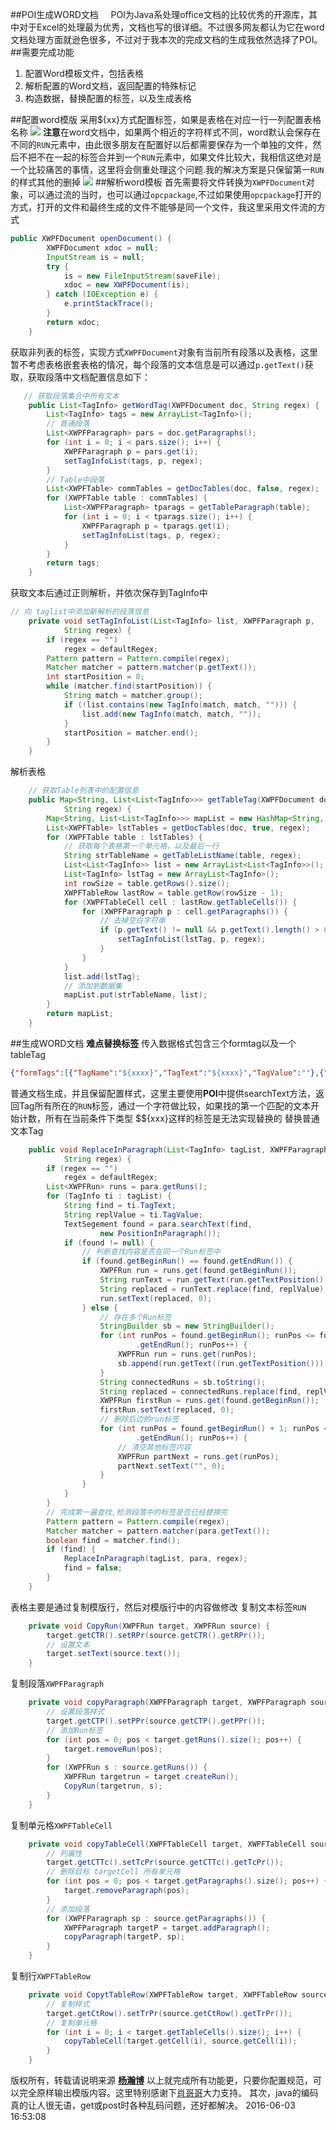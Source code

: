 ##POI生成WORD文档
&nbsp;&nbsp;&nbsp;&nbsp;POI为Java系处理office文档的比较优秀的开源库，其中对于Excel的处理最为优秀，文档也写的很详细。不过很多网友都认为它在word文档处理方面就逊色很多，不过对于我本次的完成文档的生成我依然选择了POI。
##需要完成功能
  1. 配置Word模板文件，包括表格
  2. 解析配置的Word文档，返回配置的特殊标记
  3. 构造数据，替换配置的标签，以及生成表格

##配置word模版
采用${xx}方式配置标签，如果是表格在对应一行一列配置表格名称
![](http://i.imgur.com/WgxXLjE.jpg)
**注意**在word文档中，如果两个相近的字符样式不同，word默认会保存在不同的`RUN`元素中，由此很多朋友在配置好以后都需要保存为一个单独的文件，然后不把不在一起的标签合并到一个`RUN`元素中，如果文件比较大，我相信这绝对是一个比较痛苦的事情，这里将会侧重处理这个问题.我的解决方案是只保留第一`RUN`的样式其他的删掉
![](http://i.imgur.com/Pj5xevs.jpg)
##解析word模板
首先需要将文件转换为`XWPFDocument`对象，可以通过流的当时，也可以通过`opcpackage`,不过如果使用`opcpackage`打开的方式，打开的文件和最终生成的文件不能够是同一个文件，我这里采用文件流的方式
```java
public XWPFDocument openDocument() {
		XWPFDocument xdoc = null;
		InputStream is = null;
		try {
			is = new FileInputStream(saveFile);
			xdoc = new XWPFDocument(is);
		} catch (IOException e) {
			e.printStackTrace();
		}
		return xdoc;
	}
```
获取非列表的标签，实现方式`XWPFDocument`对象有当前所有段落以及表格，这里暂不考虑表格嵌套表格的情况，每个段落的文本信息是可以通过`p.getText()`获取，获取段落中文档配置信息如下：
```java
   // 获取段落集合中所有文本
	public List<TagInfo> getWordTag(XWPFDocument doc, String regex) {
		List<TagInfo> tags = new ArrayList<TagInfo>();
		// 普通段落
		List<XWPFParagraph> pars = doc.getParagraphs();
		for (int i = 0; i < pars.size(); i++) {
			XWPFParagraph p = pars.get(i);
			setTagInfoList(tags, p, regex);
		}
		// Table中段落
		List<XWPFTable> commTables = getDocTables(doc, false, regex);
		for (XWPFTable table : commTables) {
			List<XWPFParagraph> tparags = getTableParagraph(table);
			for (int i = 0; i < tparags.size(); i++) {
				XWPFParagraph p = tparags.get(i);
				setTagInfoList(tags, p, regex);
			}
		}
		return tags;
	}
```
获取文本后通过正则解析，并依次保存到TagInfo中
```java
// 向 taglist中添加新解析的段落信息
	private void setTagInfoList(List<TagInfo> list, XWPFParagraph p,
			String regex) {
		if (regex == "")
			regex = defaultRegex;
		Pattern pattern = Pattern.compile(regex);
		Matcher matcher = pattern.matcher(p.getText());
		int startPosition = 0;
		while (matcher.find(startPosition)) {
			String match = matcher.group();
			if (!list.contains(new TagInfo(match, match, ""))) {
				list.add(new TagInfo(match, match, ""));
			}
			startPosition = matcher.end();
		}
	}
```
解析表格
```java
    // 获取Table列表中的配置信息
	public Map<String, List<List<TagInfo>>> getTableTag(XWPFDocument doc,
			String regex) {
		Map<String, List<List<TagInfo>>> mapList = new HashMap<String, List<List<TagInfo>>>();
		List<XWPFTable> lstTables = getDocTables(doc, true, regex);
		for (XWPFTable table : lstTables) {
			// 获取每个表格第一个单元格，以及最后一行
			String strTableName = getTableListName(table, regex);
			List<List<TagInfo>> list = new ArrayList<List<TagInfo>>();
			List<TagInfo> lstTag = new ArrayList<TagInfo>();
			int rowSize = table.getRows().size();
			XWPFTableRow lastRow = table.getRow(rowSize - 1);
			for (XWPFTableCell cell : lastRow.getTableCells()) {
				for (XWPFParagraph p : cell.getParagraphs()) {
					// 去掉空白字符串
					if (p.getText() != null && p.getText().length() > 0) {
						setTagInfoList(lstTag, p, regex);
					}
				}
			}
			list.add(lstTag);
			// 添加到数据集
			mapList.put(strTableName, list);
		}
		return mapList;
	}
```
##生成WORD文档
**难点替换标签**
传入数据格式包含三个formtag以及一个tableTag
```json
{"formTags":[{"TagName":"${xxxx}","TagText":"${xxxx}","TagValue":""},{"TagName":"${123}","TagText":"${123}","TagValue":""},{"TagName":"${ddd}","TagText":"${ddd}","TagValue":""}],"tableTags":{"${table}":[[{"TagName":"${COL1}","TagText":"${COL1}","TagValue":""},{"TagName":"${COL2}","TagText":"${COL2}","TagValue":""}]]}}
```
普通文档生成，并且保留配置样式，这里主要使用**POI**中提供searchText方法，返回Tag所有所在的`RUN`标签，通过一个字符做比较，如果找的第一个匹配的文本开始计数，所有在当前条件下类型 $${xxx}这样的标签是无法实现替换的
替换普通文本Tag
```java
	public void ReplaceInParagraph(List<TagInfo> tagList, XWPFParagraph para,
			String regex) {
		if (regex == "")
			regex = defaultRegex;
		List<XWPFRun> runs = para.getRuns();
		for (TagInfo ti : tagList) {
			String find = ti.TagText;
			String replValue = ti.TagValue;
			TextSegement found = para.searchText(find,
					new PositionInParagraph());
			if (found != null) {
				// 判断查找内容是否在同一个Run标签中
				if (found.getBeginRun() == found.getEndRun()) {
					XWPFRun run = runs.get(found.getBeginRun());
					String runText = run.getText(run.getTextPosition());
					String replaced = runText.replace(find, replValue);
					run.setText(replaced, 0);
				} else {
					// 存在多个Run标签
					StringBuilder sb = new StringBuilder();
					for (int runPos = found.getBeginRun(); runPos <= found
							.getEndRun(); runPos++) {
						XWPFRun run = runs.get(runPos);
						sb.append(run.getText((run.getTextPosition())));
					}
					String connectedRuns = sb.toString();
					String replaced = connectedRuns.replace(find, replValue);
					XWPFRun firstRun = runs.get(found.getBeginRun());
					firstRun.setText(replaced, 0);
					// 删除后边的run标签
					for (int runPos = found.getBeginRun() + 1; runPos <= found
							.getEndRun(); runPos++) {
						// 清空其他标签内容
						XWPFRun partNext = runs.get(runPos);
						partNext.setText("", 0);
					}
				}
			}
		}
		// 完成第一遍查找,检测段落中的标签是否已经替换完
		Pattern pattern = Pattern.compile(regex);
		Matcher matcher = pattern.matcher(para.getText());
		boolean find = matcher.find();
		if (find) {
			ReplaceInParagraph(tagList, para, regex);
			find = false;
		}
	}
```
表格主要是通过复制模版行，然后对模版行中的内容做修改
复制文本标签`RUN`
```java
	private void CopyRun(XWPFRun target, XWPFRun source) {
		target.getCTR().setRPr(source.getCTR().getRPr());
		// 设置文本
		target.setText(source.text());
	}
```
复制段落`XWPFParagraph`
```java
	private void copyParagraph(XWPFParagraph target, XWPFParagraph source) {
		// 设置段落样式
		target.getCTP().setPPr(source.getCTP().getPPr());
		// 添加Run标签
		for (int pos = 0; pos < target.getRuns().size(); pos++) {
			target.removeRun(pos);
		}
		for (XWPFRun s : source.getRuns()) {
			XWPFRun targetrun = target.createRun();
			CopyRun(targetrun, s);
		}
	}
```
复制单元格`XWPFTableCell`
```java
	private void copyTableCell(XWPFTableCell target, XWPFTableCell source) {
		// 列属性
		target.getCTTc().setTcPr(source.getCTTc().getTcPr());
		// 删除目标 targetCell 所有单元格
		for (int pos = 0; pos < target.getParagraphs().size(); pos++) {
			target.removeParagraph(pos);
		}
		// 添加段落
		for (XWPFParagraph sp : source.getParagraphs()) {
			XWPFParagraph targetP = target.addParagraph();
			copyParagraph(targetP, sp);
		}
	}

```
复制行`XWPFTableRow`
```java
	private void CopytTableRow(XWPFTableRow target, XWPFTableRow source) {
		// 复制样式
		target.getCtRow().setTrPr(source.getCtRow().getTrPr());
		// 复制单元格
		for (int i = 0; i < target.getTableCells().size(); i++) {
			copyTableCell(target.getCell(i), source.getCell(i));
		}
	}
```
版权所有，转载请说明来源 **[杨瀚博](http://www.cnblogs.com/yfrs/)**
以上就完成所有功能更，只要你配置规范，可以完全原样输出模版内容。这里特别感谢下[肖哥哥](http://www.cnblogs.com/xiaochangwei/)大力支持。
其次，java的编码真的让人很无语，get或post时各种乱码问题，还好都解决。
2016-06-03 16:53:08 